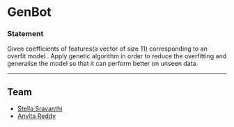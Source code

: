 # GenBot

### Statement
Given coefficients of features(a vector of size 11) corresponding to an overfit model .
Apply genetic algorithm in order to reduce the overfitting and generalise the model so that it can perform better on unseen data.
<hr>

## Team 
- [Stella Sravanthi](https://github.com/sravanthi657)
- [Anvita Reddy](https://github.com/Anvita2001)
